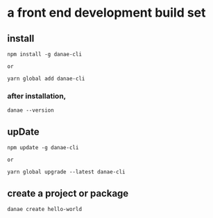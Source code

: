 # a front end development build set

## install

    npm install -g danae-cli

    or

    yarn global add danae-cli


### after installation,

    danae --version

## upDate

    npm update -g danae-cli

    or

    yarn global upgrade --latest danae-cli

## create a project or package

    danae create hello-world
